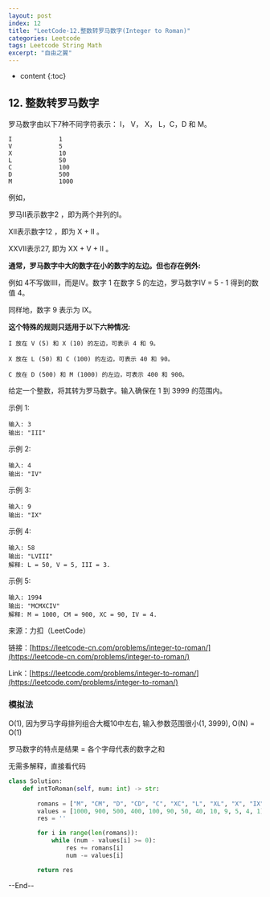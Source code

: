 ```yaml
---
layout: post
index: 12
title: "LeetCode-12.整数转罗马数字(Integer to Roman)"
categories: Leetcode
tags: Leetcode String Math
excerpt: "自由之翼"
---
```


* content
{:toc}

## 12. 整数转罗马数字

罗马数字由以下7种不同字符表示： I， V， X， L，C，D 和 M。

```
I             1
V             5
X             10
L             50
C             100
D             500
M             1000
```

例如， 

罗马II表示数字2 ，即为两个并列的I。

XII表示数字12 ，即为 X + II 。 

XXVII表示27, 即为 XX + V + II 。

**通常，罗马数字中大的数字在小的数字的左边。但也存在例外:**

例如 4不写做IIII，而是IV。数字 1 在数字 5 的左边，罗马数字IV = 5 - 1 得到的数值 4。

同样地，数字 9 表示为 IX。

**这个特殊的规则只适用于以下六种情况:**

```
I 放在 V (5) 和 X (10) 的左边，可表示 4 和 9。

X 放在 L (50) 和 C (100) 的左边，可表示 40 和 90。 

C 放在 D (500) 和 M (1000) 的左边，可表示 400 和 900。
```

给定一个整数，将其转为罗马数字。输入确保在 1 到 3999 的范围内。

示例 1:

```
输入: 3
输出: "III"
```

示例 2:

```
输入: 4
输出: "IV"
```

示例 3:

```
输入: 9
输出: "IX"
```

示例 4:

```
输入: 58
输出: "LVIII"
解释: L = 50, V = 5, III = 3.
```

示例 5:

```
输入: 1994
输出: "MCMXCIV"
解释: M = 1000, CM = 900, XC = 90, IV = 4.
```

来源：力扣（LeetCode）

链接：[https://leetcode-cn.com/problems/integer-to-roman/](https://leetcode-cn.com/problems/integer-to-roman/)

Link：[https://leetcode.com/problems/integer-to-roman/](https://leetcode.com/problems/integer-to-roman/)

### 模拟法
O(1), 因为罗马字母排列组合大概10中左右, 输入参数范围很小(1, 3999), O(N) = O(1)

罗马数字的特点是结果 = 各个字母代表的数字之和

无需多解释，直接看代码

```python
class Solution:
    def intToRoman(self, num: int) -> str:
        
        romans = ["M", "CM", "D", "CD", "C", "XC", "L", "XL", "X", "IX", "V", "IV", "I"]
        values = [1000, 900, 500, 400, 100, 90, 50, 40, 10, 9, 5, 4, 1]
        res = ''

        for i in range(len(romans)):
            while (num - values[i] >= 0):
                res += romans[i]
                num -= values[i]

        return res
```

--End--


